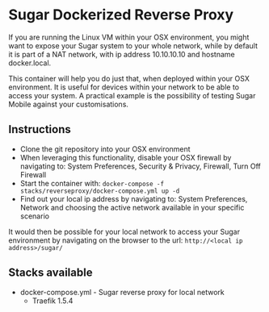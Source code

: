 # Sugar Dockerized Reverse Proxy
If you are running the Linux VM within your OSX environment, you might want to expose your Sugar system to your whole network, while by default it is part of a NAT network, with ip address 10.10.10.10 and hostname docker.local.

This container will help you do just that, when deployed within your OSX environment. It is useful for devices within your network to be able to access your system. A practical example is the possibility of testing Sugar Mobile against your customisations.

## Instructions
* Clone the git repository into your OSX environment
* When leveraging this functionality, disable your OSX firewall by navigating to: System Preferences, Security & Privacy, Firewall, Turn Off Firewall
* Start the container with: `docker-compose -f stacks/reverseproxy/docker-compose.yml up -d`
* Find out your local ip address by navigating to: System Preferences, Network and choosing the active network available in your specific scenario

It would then be possible for your local network to access your Sugar environment by navigating on the browser to the url: `http://<local ip address>/sugar/`

## Stacks available
* docker-compose.yml - Sugar reverse proxy for local network
    * Traefik 1.5.4
